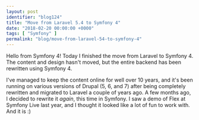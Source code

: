 ```yaml
---
layout: post
identifier: "blog124"
title: "Move from Laravel 5.4 to Symfony 4"
date: "2018-02-20 00:00:00 +0000"
tags: [ "Symfony" ]
permalink: "blog/move-from-laravel-54-to-symfony-4"
---
```

Hello from Symfony 4! Today I finished the move from Laravel to Symfony 4. The content and design hasn't moved, but the entire backend has been rewritten using Symfony 4. 

I've managed to keep the content online for well over 10 years, and it's been running on various versions of Drupal (5, 6, and 7) after being completely rewritten and migrated to Laravel a couple of years ago. A few months ago, I decided to rewrite it _again_, this time in Symfony. I saw a demo of Flex at Symfony Live last year, and I thought it looked like a lot of fun to work with. And it is :)